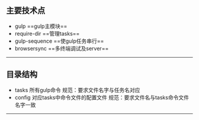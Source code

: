 ## 主要技术点
- gulp   ==gulp主模块==
- require-dir  ==管理tasks==
- gulp-sequence ==使gulp任务串行==
- browsersync ==多终端调试及server==

---

## 目录结构
- tasks 所有gulp命令 规范：要求文件名字与任务名对应
- config 对应tasks中命令文件的配置文件 规范：要求文件名与tasks命令文件名字一致

---

